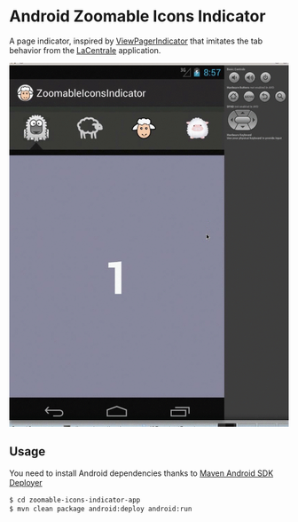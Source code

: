 # Android Zoomable Icons Indicator

A page indicator, inspired by [ViewPagerIndicator](http://viewpagerindicator.com/) that imitates the tab behavior from the [LaCentrale](https://play.google.com/store/apps/details?id=fr.carboatmedia.lacentrale) application.

![](images/sample.gif)


## Usage

You need to install Android dependencies thanks to [Maven Android SDK Deployer](https://github.com/mosabua/maven-android-sdk-deployer)

```bash
$ cd zoomable-icons-indicator-app
$ mvn clean package android:deploy android:run
```
